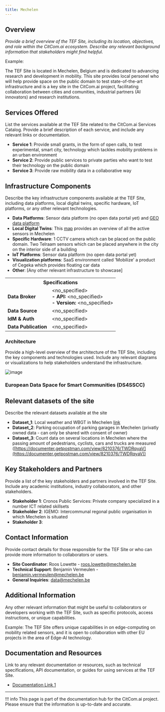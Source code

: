 ```yaml
---
title: Mechelen
---
```


## Overview

_Provide a brief overview of the TEF Site, including its location, objectives, and role within the CitCom.ai ecosystem. Describe any relevant background information that stakeholders might find helpful._

Example:

The TEF Site is located in Mechelen, Belgium and is dedicated to advancing research and development in mobility. This site provides local personel who will help provide space on the public domain to test state-of-the-art infrastructure and is a key site in the CitCom.ai project, facilitating collaboration between cities and comunities, industrial partners (AI innovators) and research institutions.

## Services Offered

List the services available at the TEF Site related to the CitCom.ai Services Catalog. Provide a brief description of each service, and include any relevant links or documentation.

- **Service 1**: Provide small grants, in the form of open calls, to test experimental, smart city, technology which tackles mobility problems in an urban environment
- **Service 2**: Provide public services to private parties who want to test their technology on the public domain 
- **Service 3**: Provide raw mobility data in a collaborative way

## Infrastructure Components

Describe the key infrastructure components available at the TEF Site, including data platforms, local digital twins, specific hardware, IoT platforms, or any other relevant technologies.

- **Data Platforms**: Sensor data platform (no open data portal yet) and [GEO data platform](https://portaal-mechelen.opendata.arcgis.com/search)
- **Local Digital Twins**: This [map](https://sif.sensr.ai/map) provides an overview of all the active sensors in Mechelen
- **Specific Hardware**: 1 CCTV camera which can be placed on the public domain. Two Telraam sensors which can be placed anywhere in the city on the interior side of a building
- **IoT Platforms**: Sensor data platform (no open data portal yet)
- **Visualization platforms**: SaaS environment called 'Mobilize' a product of Cegeka which provides floating car data
- **Other**: [Any other relevant infrastructure to showcase]

<table>
  <tr>
    <th colspan="2" style="text-align: center;">Specifications</th>
  </tr>
  <tr>
    <td><strong>Data Broker<strong></td>
    <td>
      &lt;no_specified><br>
      <strong>- API:</strong> &lt;no_specified><br>
      <strong>- Version:</strong> &lt;no_specified>
    </td>
  </tr>
  <tr>
    <td><strong>Data Source<strong></td>
    <td>&lt;no_specified></td>
  </tr>
  <tr>
    <td><strong>IdM &amp; Auth<strong></td>
    <td>&lt;no_specified></td>
  </tr>
  <tr>
    <td><strong>Data Publication<strong></td>
    <td>&lt;no_specified></td>
  </tr>
</table>

### Architecture

Provide a high-level overview of the architecture of the TEF Site, including the key components and technologies used. Include any relevant diagrams or visualizations to help stakeholders understand the infrastructure.

![image](https://github.com/user-attachments/assets/848ecda3-0f40-4f22-80e7-635da6d6fe37)


### European Data Space for Smart Communities (DS4SSCC)
<!-- 
{{ config.extra.labels.ds4ssc_compliant.yes_comp.data_sources }} {{ config.extra.labels.ds4ssc_compliant.yes_comp.data_broker }} {{ config.extra.labels.ds4ssc_compliant.yes_comp.data_api }} {{ config.extra.labels.ds4ssc_compliant.no_comp.data_idm_auth }} {{ config.extra.labels.ds4ssc_compliant.no_comp.data_publication }}

![aarhus_city_lab_arch-ds4sscc](./img/aarhus_city_lab_ds4sscc-arch.svg) -->

## Relevant datasets of the site

Describe the relevant datasets available at the site

- **Dataset_1**: Local weather and WBGT in Mechelen [link](https://app.swaggerhub.com/apis-docs/bmesuere/VLINDER/1.0)
- **Dataset_2**: Parking occupation of parking garages in Mechelen (privatly owned data - can only be shared with consent of owner) 
- **Dataset_3**: Count data on several locations in Mechelen where the passing amount of pedestrians, cyclists, cars and trucks are measured ([https://documenter.getpostman.com/view/8210376/TWDRqyaV](https://documenter.getpostman.com/view/8210376/TWDRqyaV))

## Key Stakeholders and Partners

Provide a list of the key stakeholders and partners involved in the TEF Site. Include any academic institutions, industry collaborators, and other stakeholders.

- **Stakeholder 1**: Cronos Public Services: Private company specialized in a number ICT related skillsets
- **Stakeholder 2**: IGEMO: Intercommunal regonal public organisation in which Mechelen is situated
- **Stakeholder 3**: 

## Contact Information

Provide contact details for those responsible for the TEF Site or who can provide more information to collaborators or users.

- **Site Coordinator**: Roos Lowette - roos.lowette@mechelen.be
- **Technical Support**: Benjamin Vermeulen - benjamin.vermeulen@mechelen.be
- **General Inquiries**: data@mechelen.be

## Additional Information

Any other relevant information that might be useful to collaborators or developers working with the TEF Site, such as specific protocols, access instructions, or unique capabilities.

Example:
The TEF Site offers unique capabilities in on edge-computing on mobility related sensors, and it is open to collaboration with other EU projects in the area of Edge-AI technology.

## Documentation and Resources

Link to any relevant documentation or resources, such as technical specifications, API documentation, or guides for using services at the TEF Site.

- [Documentation Link 1]([#](https://www.mechelen.be/data))

---

!!! info
    This page is part of the documentation hub for the CitCom.ai project. Please ensure that the information is up-to-date and accurate.
